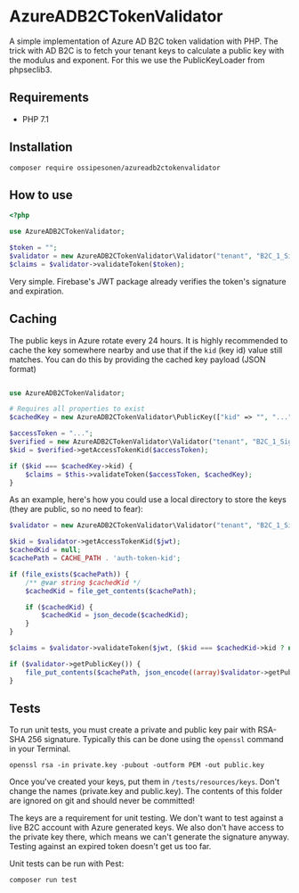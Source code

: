 # AzureADB2CTokenValidator

A simple implementation of Azure AD B2C token validation with PHP. The trick with AD B2C is to fetch your tenant keys to calculate a public key with the modulus and exponent. For this we use the PublicKeyLoader from phpseclib3. 

## Requirements

- PHP 7.1

## Installation

```
composer require ossipesonen/azureadb2ctokenvalidator
```

## How to use

```php
<?php

use AzureADB2CTokenValidator;

$token = "";
$validator = new AzureADB2CTokenValidator\Validator("tenant", "B2C_1_SignUpSignIn", "clientId");
$claims = $validator->validateToken($token);
```

Very simple. Firebase's JWT package already verifies the token's signature and expiration.

## Caching

The public keys in Azure rotate every 24 hours. It is highly recommended to cache the key somewhere nearby and use that if the `kid` (key id) value still matches. You can do this by providing the cached key payload (JSON format)

```php

use AzureADB2CTokenValidator;

# Requires all properties to exist
$cachedKey = new AzureADB2CTokenValidator\PublicKey(["kid" => "", "..."]);

$accessToken = "...";
$verified = new AzureADB2CTokenValidator\Validator("tenant", "B2C_1_SignUpSignIn", "ClientId");
$kid = $verified->getAccessTokenKid($accessToken);

if ($kid === $cachedKey->kid) {
    $claims = $this->validateToken($accessToken, $cachedKey);
}
```

As an example, here's how you could use a local directory to store the keys (they are public, so no need to fear):

```php
$validator = new AzureADB2CTokenValidator\Validator("tenant", "B2C_1_SignUpSignIn", "ClientId");

$kid = $validator->getAccessTokenKid($jwt);
$cachedKid = null;
$cachePath = CACHE_PATH . 'auth-token-kid';

if (file_exists($cachePath)) {
    /** @var string $cachedKid */
    $cachedKid = file_get_contents($cachePath);

    if ($cachedKid) {
        $cachedKid = json_decode($cachedKid);
    }
}

$claims = $validator->validateToken($jwt, ($kid === $cachedKid->kid ? new AzureADB2CTokenValidator\PublicKey((array)$cachedKid) : null));

if ($validator->getPublicKey()) {
    file_put_contents($cachePath, json_encode((array)$validator->getPublicKey()));
}
```

## Tests

To run unit tests, you must create a private and public key pair with RSA-SHA 256 signature. Typically this can be done using the `openssl` command in your Terminal.

    openssl rsa -in private.key -pubout -outform PEM -out public.key

Once you've created your keys, put them in `/tests/resources/keys`. Don't change the names (private.key and public.key). The contents of this folder are ignored on git and should never be committed!

The keys are a requirement for unit testing. We don't want to test against a live B2C account with Azure generated keys. We also don't have access to the private key there, which means we can't generate the signature anyway. Testing against an expired token doesn't get us too far.

 Unit tests can be run with Pest:

    composer run test